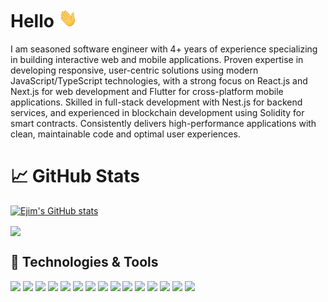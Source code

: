 # Hello <img src="https://raw.githubusercontent.com/ejim11/ejim11/master/wave.gif" width="30px" height="30px" />
I am seasoned software engineer with 4+ years of experience specializing in building interactive web and mobile applications. Proven expertise in developing responsive, user-centric solutions using modern JavaScript/TypeScript technologies, with a strong focus on React.js and Next.js for web development and Flutter for cross-platform mobile applications.
Skilled in full-stack development with Nest.js for backend services, and experienced in blockchain development using Solidity for smart contracts. Consistently delivers high-performance applications with clean, maintainable code and optimal user experiences.



# &#x1f4c8; GitHub Stats
[![Ejim's GitHub stats](https://github-readme-stats.vercel.app/api?username=ejim11)](https://github.com/ejim11/github-readme-stats)

<a href="https://github.com/ejim11/ejim11">
  <img align="center" src="https://github-readme-stats.vercel.app/api/top-langs/?username=ejim11&hide=html,scss,css,tex&title_color=ffffff&text_color=c9cacc&icon_color=2bbc8a&bg_color=1d1f21&langs_count=3" />
</a>


## 🔧 Technologies & Tools
![](https://img.shields.io/badge/Html-informational?style=flat&logo=html&logoColor=white&color=2bbc8a)
![](https://img.shields.io/badge/Css-informational?style=flat&logo=css&logoColor=white&color=2bbc8a)
![](https://img.shields.io/badge/Scss-informational?style=flat&logo=scss&logoColor=white&color=2bbc8a)
![](https://img.shields.io/badge/JavaScript-informational?style=flat&logo=javascript&logoColor=white&color=2bbc8a)
![](https://img.shields.io/badge/Typescript-informational?style=flat&logo=typescript&logoColor=white&color=2bbc8a)
![](https://img.shields.io/badge/ReactJs-informational?style=flat&logo=react.js&logoColor=white&color=2bbc8a)
![](https://img.shields.io/badge/TailwindCss-informational?style=flat&logo=tailwind&logoColor=white&color=2bbc8a)
![](https://img.shields.io/badge/NextJs-informational?style=flat&logo=next.js&logoColor=white&color=2bbc8a)
![](https://img.shields.io/badge/NodeJs-informational?style=flat&logo=node.js&logoColor=white&color=2bbc8a)
![](https://img.shields.io/badge/NestJs-informational?style=flat&logo=nest.js&logoColor=white&color=2bbc8a)
![](https://img.shields.io/badge/Flutter-informational?style=flat&logo=flutter&logoColor=white&color=2bbc8a)
![](https://img.shields.io/badge/Solidity-informational?style=flat&logo=solidity&logoColor=white&color=2bbc8a)
![](https://img.shields.io/badge/MongoDB-informational?style=flat&logo=mongodb&logoColor=white&color=2bbc8a)
![](https://img.shields.io/badge/Postgresql-informational?style=flat&logo=postgresql&logoColor=white&color=2bbc8a)
![](https://img.shields.io/badge/Hardhat-informational?style=flat&logo=hardhat&logoColor=white&color=2bbc8a)




<!-- links to your social media accounts -->

[1]: https://twitter.com/@favourejim56
[2]: https://www.linkedin.com/in/favour-ejim-a29967238





